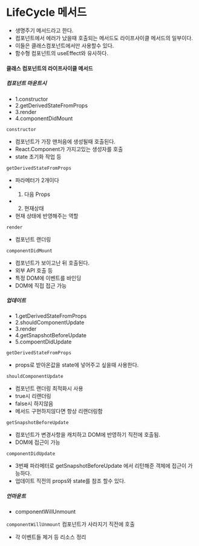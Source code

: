 # LifeCycle 메서드
- 생명주기 메서드라고 한다.
- 컴포넌트에서 에러가 났을때 호출되는 메서드도 라이프사이클 메서드의 일부이다.
- 이들은 클래스컴포넌트에서만 사용할수 있다.
- 함수형 컴포넌트의 useEffect와 유사하다.

#### 클래스 컴포넌트의 라이프사이클 메서드

##### 컴포넌트 마운트시
- 1.constructor
- 2.getDerivedStateFromProps
- 3.render
- 4.componentDidMount

`constructor`
- 컴포넌트가 가장 맨처음에 생성될때 호출된다.
- React.Component가 가지고있는 생성자를 호출
- state 초기화 작업 등

`getDerivedStateFromProps`
- 파라메터가 2개이다
- 1. 다음 Props
- 2. 현재상태
- 현재 상태에 반영해주는 역할

`render`
- 컴포넌트 랜더링 

`componentDidMount`
- 컴포넌트가 보이고난 뒤 호출된다.
- 외부 API 호출 등
- 특정 DOM에 이벤트를 바인딩
- DOM에 직접 접근 가능


##### 업데이트
- 1.getDerivedStateFromProps
- 2.shouldComponentUpdate
- 3.render
- 4.getSnapshotBeforeUpdate
- 5.compoentDidUpdate

`getDerivedStateFromProps`
- props로 받아온값을 state에 넣어주고 싶을때 사용한다.

`shouldComponentUpdate`
- 컴포넌트 랜더링 최적화시 사용
- true시 리랜더링
- false시 하지않음
- 메서드 구현하지않다면 항상 리랜더링함

`getSnapshotBeforeUpdate`
- 컴포넌트가 변경사항을 캐치하고 DOM에 반영하기 직전에 호출됨.
- DOM에 접근이 가능

`componentDidUpdate`
- 3번째 파라메터로 getSnapshotBeforeUpdate 에서 리턴해준 객체에 접근이 가능하다.
- 업데이트 직전의 props와 state를 참조 할수 있다.

##### 언마운트
- componentWillUnmount

`componentWillUnmount`
컴포넌트가 사라지기 직전에 호출
- 각 이벤트들 제거 등 리소스 정리
